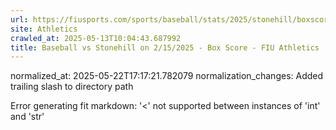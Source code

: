 ```yaml
---
url: https://fiusports.com/sports/baseball/stats/2025/stonehill/boxscore/12724/
site: Athletics
crawled_at: 2025-05-13T10:04:43.687992
title: Baseball vs Stonehill on 2/15/2025 - Box Score - FIU Athletics
---
```

normalized_at: 2025-05-22T17:17:21.782079
normalization_changes: Added trailing slash to directory path

Error generating fit markdown: '<' not supported between instances of 'int' and 'str'